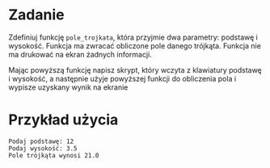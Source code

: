 # Zadanie

Zdefiniuj funkcję `pole_trojkata`, która przyjmie dwa parametry: podstawę i wysokość. Funkcja ma zwracać obliczone pole
danego trójkąta. Funkcja nie ma drukować na ekran żadnych informacji.

Mając powyższą funkcję napisz skrypt, który wczyta z klawiatury podstawę i wysokość, a następnie użyje powyższej funkcji
do obliczenia pola i wypisze uzyskany wynik na ekranie

# Przykład użycia

```
Podaj podstawę: 12
Podaj wysokość: 3.5
Pole trójkąta wynosi 21.0
```